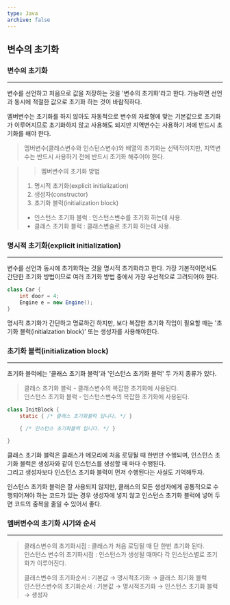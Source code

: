 ```yaml
---
type: Java
archive: false
---
```

## 변수의 초기화

### 변수의 초기화

---

변수를 선언하고 처음으로 값을 저장하는 것을 '변수의 초기화'라고 한다. 가능하면 선언과 동시에 적절한 값으로 초기화 하는 것이 바람직하다.

멤버변수는 초기화를 하지 않아도 자동적으로 변수의 자료형에 맞는 기본값으로 초기화가 이루어지므로 초기화하지 않고 사용해도 되지만 지역변수는 사용하기 저에 반드시 초기화를 해야 한다.

> 멤버변수(클래스변수와 인스턴스변수)와 배열의 초기화는 선택적이지만, 지역변수는 반드시 사용하기 전에 반드시 초기화 해주어야 한다.

> > 멤버변수의 초기화 방법  
> 1. 명시적 초기화(explicit initialization)  
> 2. 생성자(constructor)  
> 3. 초기화 블럭(initialization block)  
> - 인스턴스 초기화 블럭 : 인스턴스변수를 초기화 하는데 사용.  
> - 클래스 초기화 블럭 : 클래스변술르 초기화 하는데 사용.  

  

### 명시적 초기화(explicit initialization)

---

변수를 선언과 동시에 초기화하는 것을 명시적 초기화라고 한다. 가장 기본적이면서도 간단한 초기화 방법이므로 여러 초기화 방법 중에서 가장 우선적으로 고려되어야 한다.

```Java
class Car {
    int door = 4;
    Engine e = new Engine();
}
```

명시적 초기화가 간단하고 명료하긴 하지만, 보다 복잡한 초기화 작업이 필요할 때는 '초기화 블럭(initialzation block)' 또는 생성자를 사용해야한다.

  

### 초기화 블럭(initialization block)

---

초기화 블럭에는 '클래스 초기화 블럭'과 '인스턴스 초기화 블럭' 두 가지 종류가 있다.

> 클래스 초기화 블럭 - 클래스변수의 복잡한 초기화에 사용된다.  
> 인스턴스 초기화 블럭 - 인스턴스변수의 복잡한 초기화에 사용된다.  

```Java
class InitBlock {
	static { /* 클래스 초기화블럭 입니다. */ }

	{ /* 인스턴스 초기화블럭 입니다. */ }

}
```

클래스 초기화 블럭은 클래스가 메모리에 처음 로딩될 때 한번만 수행되며, 인스턴스 초기화 블럭은 생성자와 같이 인스턴스를 생성할 때 마다 수행된다.  
그리고 생성자보다 인스턴스 초기화 블럭이 먼저 수행된다는 사실도 기억해두자.  

인스턴스 초기화 블럭은 잘 사용되지 않지만, 클래스의 모든 생성자에게 공통적으로 수행되어져야 하는 코드가 있는 경우 생성자에 넣지 않고 인스턴스 초기화 블럭에 넣어 두면 코드의 중복을 줄일 수 있어서 좋다.

  

### 멤버변수의 초기화 시기와 순서

---

> 클래스변수의 초기화시점 : 클래스가 처음 로딩될 때 단 한번 초기화 된다.  
> 인스턴스 변수의 초기화시점 : 인스턴스가 생성될 때마다 각 인스턴스별로 초기화가 이루어진다.  
>   
> 클래스변수의 초기화순서 : 기본값 → 명시적초기화 → 클래스 최기화 블럭  
> 인스턴스변수의 초기화순서 : 기본값 → 명시적초기화 → 인스턴스 초기화 블럭 → 생성자